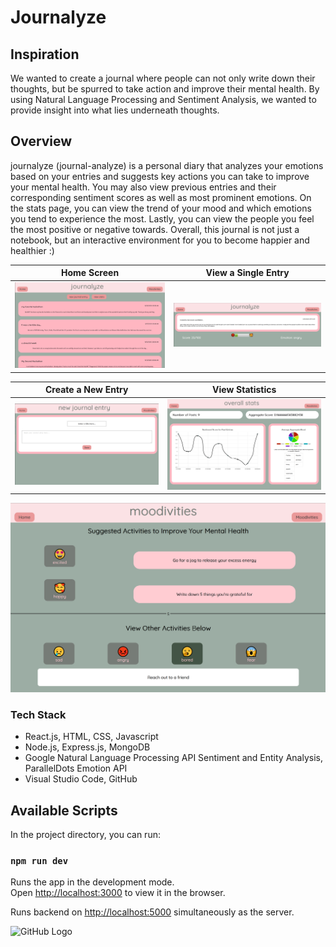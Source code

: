 # Journalyze

## Inspiration 
We wanted to create a journal where people can not only write down their thoughts, but be spurred to take action and improve their mental health. By using Natural Language Processing and Sentiment Analysis, we wanted to provide insight into what lies underneath thoughts. 

## Overview
journalyze (journal-analyze) is a personal diary that analyzes your emotions based on your entries and suggests key actions you can take to improve your mental health. You may also view previous entries and their corresponding sentiment scores as well as most prominent emotions. On the stats page, you can view the trend of your mood and which emotions you tend to experience the most. Lastly, you can view the people you feel the most positive or negative towards. Overall, this journal is not just a notebook, but an interactive environment for you to become happier and healthier :)

Home Screen           |  View a Single Entry
:-------------------------:|:-------------------------:
![Home Page](./screenshots/Home.PNG)  |  ![View Entry](./screenshots/ViewEntry.PNG)

Create a New Entry            |  View Statistics
:-------------------------:|:-------------------------:
![New Entry](./screenshots/NewEntry.PNG)  |  ![Statistics](./screenshots/Stats.PNG)

![Moodivities](./screenshots/Moodivities.PNG)

### Tech Stack
- React.js, HTML, CSS, Javascript
- Node.js, Express.js, MongoDB
- Google Natural Language Processing API Sentiment and Entity Analysis, ParallelDots Emotion API
- Visual Studio Code, GitHub

## Available Scripts

In the project directory, you can run:

### `npm run dev`

Runs the app in the development mode.<br />
Open [http://localhost:3000](http://localhost:3000) to view it in the browser.

Runs backend on [http://localhost:5000](http://localhost:5000) simultaneously as the server.

![GitHub Logo](https://drive.google.com/file/d/1Plq8PnKvUV6k9dadcK8p2c9gQk3EXjPG/view?usp=sharing)
